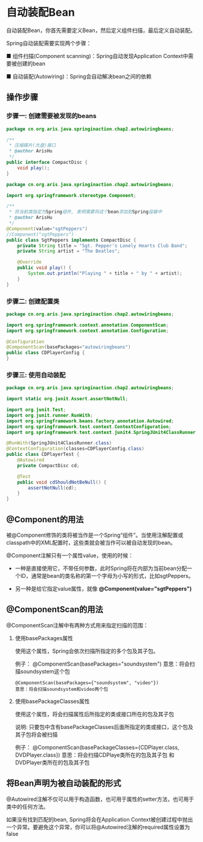 
# **自动装配Bean**

自动装配Bean，你首先需要定义Bean，然后定义组件扫描，最后定义自动装配。

Spring自动装配需要实现两个步骤：

■ 组件扫描(Component scanning)：Spring自动发现Application Context中需要被创建的bean

■ 自动装配(Autowiring)：Spring会自动解决bean之间的依赖

## **操作步骤**

### 步骤一: **创建需要被发现的beans**

``` java
package cn.org.aris.java.springinaction.chap2.autowiringbeans;

/**
 * 压缩碟片(光盘)接口
 * @author ArisHu
 */
public interface CompactDisc {
    void play();
}
```

``` java
package cn.org.aris.java.springinaction.chap2.autowiringbeans;

import org.springframework.stereotype.Component;

/**
 * 将当前类指定为Spring组件, 表明需要将这个bean添加到Spring容器中
 * @author ArisHu
 */
@Component(value="sgtPeppers")
//Component("sgtPeppers")
public class SgtPeppers implements CompactDisc {
    private String title = "Sgt. Pepper's Lonely Hearts Club Band";
    private String artist = "The Beatles";

    @Override
    public void play() {
        System.out.println("Playing " + title + " by " + artist);
    }
}
```

### 步骤二: **创建配置类**

``` java
package cn.org.aris.java.springinaction.chap2.autowiringbeans;

import org.springframework.context.annotation.ComponentScan;
import org.springframework.context.annotation.Configuration;

@Configuration
@ComponentScan(basePackages="autowiringbeans")
public class CDPlayerConfig {
}
```

### 步骤三: **使用自动装配**

``` java
package cn.org.aris.java.springinaction.chap2.autowiringbeans;

import static org.junit.Assert.assertNotNull;

import org.junit.Test;
import org.junit.runner.RunWith;
import org.springframework.beans.factory.annotation.Autowired;
import org.springframework.test.context.ContextConfiguration;
import org.springframework.test.context.junit4.SpringJUnit4ClassRunner;

@RunWith(SpringJUnit4ClassRunner.class)
@ContextConfiguration(classes=CDPlayerConfig.class)
public class CDPlayerTest {
    @Autowired
    private CompactDisc cd;

    @Test
    public void cdShouldNotBeNull() {
        assertNotNull(cd);
    }
}

```

## **@Component的用法**

被@Component修饰的类将被当作是一个Spring“组件”。当使用注解配置或classpath中的XML配置时，这些类就会被当作可以被自动发现的bean。

@Component注解只有一个属性value，使用的时候：

- 一种是直接使用它，不带任何参数，此时Spring将在内部为当前bean分配一个ID，通常是bean的类名称的第一个字母为小写的形式，比如sgtPeppers。

- 另一种是给它指定value属性，就像 **@Component(value="sgtPeppers")**


## **@ComponentScan的用法**

@ComponentScan注解中有两种方式用来指定扫描的范围：

1.  使用basePackages属性

    使用这个属性，Spring会依次扫描所指定的多个包及其子包。

    例子：
        @ComponentScan(basePackages="soundsystem")
        意思：将会扫描soundsystem这个包

        @ComponentScan(basePackages={"soundsystem", "video"})
        意思：将会扫描soundsystem和video两个包

2.  使用basePackageClasses属性

    使用这个属性，将会扫描属性后所指定的类或接口所在的包及其子包

    说明: 只要包中含有basePackageClasses后面所指定的类或接口，这个包及其子包将会被扫描

    例子：
        @ComponentScan(basePackageClasses={CDPlayer.class, DVDPlayer.class})
        意思：将会扫描CDPlaye类所在的包及其子包 和 DVDPlayer类所在的包及其子包


## **将Bean声明为被自动装配的形式**

@Autowired注解不仅可以用于构造函数，也可用于属性的setter方法，也可用于类中的任何方法。

如果没有找到匹配的bean, Spring将会在Application Context被创建过程中抛出一个异常。要避免这个异常，你可以将@Autowired注解的required属性设置为false

